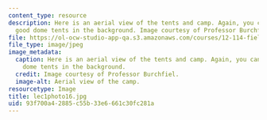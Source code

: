 ```yaml
---
content_type: resource
description: Here is an aerial view of the tents and camp. Again, you can see the
  good dome tents in the background. Image courtesy of Professor Burchfiel.
file: https://ol-ocw-studio-app-qa.s3.amazonaws.com/courses/12-114-field-geology-i-fall-2005/93f700a42885c55b33e6661c30fc281a_lec1photo16.jpg
file_type: image/jpeg
image_metadata:
  caption: Here is an aerial view of the tents and camp. Again, you can see the good
    dome tents in the background.
  credit: Image courtesy of Professor Burchfiel.
  image-alt: Aerial view of the camp.
resourcetype: Image
title: lec1photo16.jpg
uid: 93f700a4-2885-c55b-33e6-661c30fc281a
---
```

